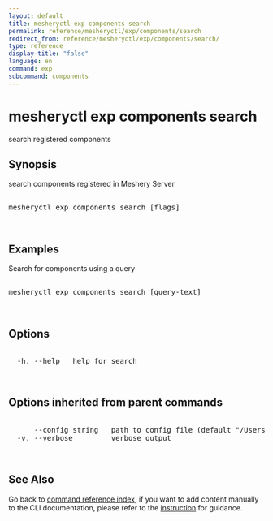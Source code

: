 ```yaml
---
layout: default
title: mesheryctl-exp-components-search
permalink: reference/mesheryctl/exp/components/search
redirect_from: reference/mesheryctl/exp/components/search/
type: reference
display-title: "false"
language: en
command: exp
subcommand: components
---
```


# mesheryctl exp components search

search registered components

## Synopsis

search components registered in Meshery Server
<pre class='codeblock-pre'>
<div class='codeblock'>
mesheryctl exp components search [flags]

</div>
</pre> 

## Examples

Search for components using a query
<pre class='codeblock-pre'>
<div class='codeblock'>
mesheryctl exp components search [query-text]

</div>
</pre> 

## Options

<pre class='codeblock-pre'>
<div class='codeblock'>
  -h, --help   help for search

</div>
</pre>

## Options inherited from parent commands

<pre class='codeblock-pre'>
<div class='codeblock'>
      --config string   path to config file (default "/Users/lee/.meshery/config.yaml")
  -v, --verbose         verbose output

</div>
</pre>

## See Also

Go back to [command reference index](/reference/mesheryctl/), if you want to add content manually to the CLI documentation, please refer to the [instruction](/project/contributing/contributing-cli#preserving-manually-added-documentation) for guidance.
